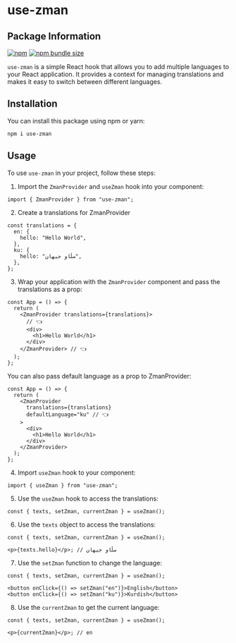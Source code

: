# use-zman

## Package Information

[![npm](https://img.shields.io/npm/v/use-zman)](https://www.npmjs.com/package/use-zman)
[![npm bundle size](https://img.shields.io/bundlephobia/minzip/use-zman)](https://bundlephobia.com/package/use-zman)

`use-zman` is a simple React hook that allows you to add multiple languages to your React application. It provides a context for managing translations and makes it easy to switch between different languages.

## Installation

You can install this package using npm or yarn:

```bash
npm i use-zman
```

## Usage

To use `use-zman` in your project, follow these steps:

1. Import the `ZmanProvider` and `useZman` hook into your component:

```tsx
import { ZmanProvider } from "use-zman";
```

2. Create a translations for ZmanProvider

```tsx
const translations = {
  en: {
    hello: "Hello World",
  },
  ku: {
    hello: "سڵاو جیهان",
  },
};
```

3. Wrap your application with the `ZmanProvider` component and pass the translations as a prop:

```tsx
const App = () => {
  return (
    <ZmanProvider translations={translations}>
      // 👈
      <div>
        <h1>Hello World</h1>
      </div>
    </ZmanProvider> // 👈
  );
};
```

You can also pass default language as a prop to ZmanProvider:

```tsx
const App = () => {
  return (
    <ZmanProvider
      translations={translations}
      defaultLanguage="ku" // 👈
    >
      <div>
        <h1>Hello World</h1>
      </div>
    </ZmanProvider>
  );
};
```

4. Import `useZman` hook to your component:

```tsx
import { useZman } from "use-zman";
```

5. Use the `useZman` hook to access the translations:

```tsx
const { texts, setZman, currentZman } = useZman();
```

6. Use the `texts` object to access the translations:

```tsx
const { texts, setZman, currentZman } = useZman();

<p>{texts.hello}</p>; // سڵاو جیهان
```

7. Use the `setZman` function to change the language:

```tsx
const { texts, setZman, currentZman } = useZman();

<button onClick={() => setZman("en")}>English</button>
<button onClick={() => setZman("ku")}>Kurdish</button>
```

8. Use the `currentZman` to get the current language:

```tsx
const { texts, setZman, currentZman } = useZman();

<p>{currentZman}</p>; // en
```
